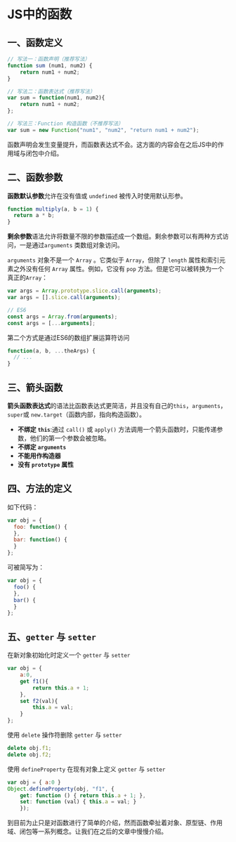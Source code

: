 # JS中的函数

## 一、函数定义

```javascript
// 写法一：函数声明（推荐写法）
function sum (num1, num2) {
    return num1 + num2;
}

// 写法二：函数表达式（推荐写法）
var sum = function(num1, num2){
    return num1 + num2;
};

// 写法三：Function 构造函数（不推荐写法）
var sum = new Function("num1", "num2", "return num1 + num2");
```

函数声明会发生变量提升，而函数表达式不会。这方面的内容会在之后JS中的作用域与闭包中介绍。

## 二、函数参数

**函数默认参数**允许在没有值或 `undefined` 被传入时使用默认形参。

```javascript
function multiply(a, b = 1) {
  return a * b;
}
```

**剩余参数**语法允许将数量不限的参数描述成一个数组。剩余参数可以有两种方式访问，一是通过`arguments` 类数组对象访问。

`arguments` 对象不是一个 `Array` 。它类似于 `Array`，但除了 `length` 属性和索引元素之外没有任何 `Array` 属性。例如，它没有 `pop` 方法。但是它可以被转换为一个真正的`Array`：

```javascript
var args = Array.prototype.slice.call(arguments);
var args = [].slice.call(arguments);

// ES6
const args = Array.from(arguments);
const args = [...arguments];
```

第二个方式是通过ES6的数组扩展运算符访问

```javascript
function(a, b, ...theArgs) {
  // ...
}
```

## 三、箭头函数

**箭头函数表达式**的语法比函数表达式更简洁，并且没有自己的`this`，`arguments`，`super`或 `new.target`（函数内部，指向构造函数）。

- **不绑定 `this`**:通过 `call()` 或 `apply()` 方法调用一个箭头函数时，只能传递参数，他们的第一个参数会被忽略。
- **不绑定 `arguments`**
- **不能用作构造器**
- **没有 `prototype` 属性**

## 四、方法的定义

如下代码：

```javascript
var obj = {
  foo: function() {
  },
  bar: function() {
  }
};
```

可被简写为：

```javascript
var obj = {
  foo() {
  },
  bar() {
  }
};
```

## 五、`getter` 与 `setter`

在新对象初始化时定义一个 `getter` 与 `setter`

```javascript
var obj = {
    a:0,
    get f1(){
        return this.a + 1;
    },
    set f2(val){
        this.a = val;
    }
};
```

使用 `delete` 操作符删除 `getter` 与 `setter`

```javascript
delete obj.f1;
delete obj.f2;
```

使用 `defineProperty` 在现有对象上定义 `getter` 与 `setter`

```javascript
var obj = { a:0 }
Object.defineProperty(obj, "f1", {
    get: function () { return this.a + 1; },
    set: function (val) { this.a = val; }
    });
```

到目前为止只是对函数进行了简单的介绍，然而函数牵扯着对象、原型链、作用域、闭包等一系列概念。让我们在之后的文章中慢慢介绍。
